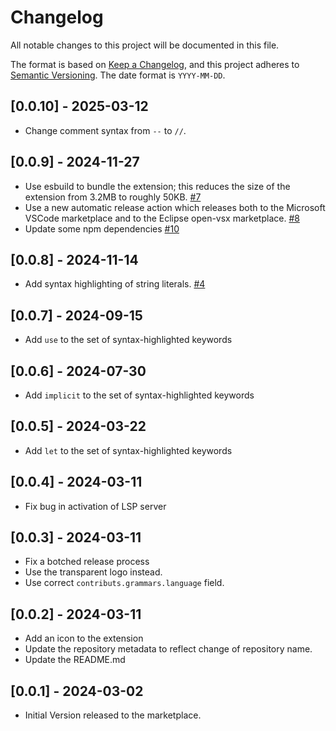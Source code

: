 # Changelog

All notable changes to this project will be documented in this file.

The format is based on [Keep a Changelog](https://keepachangelog.com/en/1.1.0/),
and this project adheres to [Semantic Versioning](https://semver.org/spec/v2.0.0.html).
The date format is `YYYY-MM-DD`.

## [0.0.10] - 2025-03-12

- Change comment syntax from `--` to `//`.

## [0.0.9] - 2024-11-27

- Use esbuild to bundle the extension; this reduces the size of the extension from 3.2MB to roughly 50KB. [#7](https://github.com/polarity-lang/vscode/pull/7)
- Use a new automatic release action which releases both to the Microsoft VSCode marketplace and to the Eclipse open-vsx marketplace. [#8](https://github.com/polarity-lang/vscode/pull/8)
- Update some npm dependencies [#10](https://github.com/polarity-lang/vscode/pull/10)

## [0.0.8] - 2024-11-14

- Add syntax highlighting of string literals. [#4](https://github.com/polarity-lang/vscode/pull/4)

## [0.0.7] - 2024-09-15

- Add `use` to the set of syntax-highlighted keywords

## [0.0.6] - 2024-07-30

- Add `implicit` to the set of syntax-highlighted keywords

## [0.0.5] - 2024-03-22

- Add `let` to the set of syntax-highlighted keywords

## [0.0.4] - 2024-03-11

- Fix bug in activation of LSP server

## [0.0.3] - 2024-03-11

- Fix a botched release process
- Use the transparent logo instead.
- Use correct `contributs.grammars.language` field.

## [0.0.2] - 2024-03-11

- Add an icon to the extension
- Update the repository metadata to reflect change of repository name.
- Update the README.md

## [0.0.1] - 2024-03-02

- Initial Version released to the marketplace.
